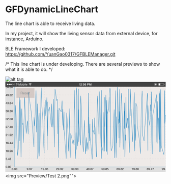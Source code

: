 # GFDynamicLineChart
The line chart is able to receive living data. 

In my project, it will show the living sensor data from external device, for instance, Arduino.

BLE Framework I developed: https://github.com/YuanGao0317/GFBLEManager.git

/* This line chart is under developing. There are several previews to show what it is able to do. */

![alt tag](https://raw.github.com/YuanGao0317/GFDynamicLineChart/master/Preview/GFDynamicLineChart.gif)
<img src="Preview/Test 1.png">
<img src="Preview/Test 2.png"">



 
